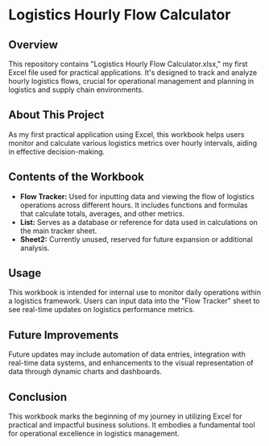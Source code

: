 # Logistics Hourly Flow Calculator

## Overview

This repository contains "Logistics Hourly Flow Calculator.xlsx," my first Excel file used for practical applications. It's designed to track and analyze hourly logistics flows, crucial for operational management and planning in logistics and supply chain environments.

## About This Project

As my first practical application using Excel, this workbook helps users monitor and calculate various logistics metrics over hourly intervals, aiding in effective decision-making.

## Contents of the Workbook

- **Flow Tracker:** Used for inputting data and viewing the flow of logistics operations across different hours. It includes functions and formulas that calculate totals, averages, and other metrics.
- **List:** Serves as a database or reference for data used in calculations on the main tracker sheet.
- **Sheet2:** Currently unused, reserved for future expansion or additional analysis.

## Usage

This workbook is intended for internal use to monitor daily operations within a logistics framework. Users can input data into the "Flow Tracker" sheet to see real-time updates on logistics performance metrics.

## Future Improvements

Future updates may include automation of data entries, integration with real-time data systems, and enhancements to the visual representation of data through dynamic charts and dashboards.

## Conclusion

This workbook marks the beginning of my journey in utilizing Excel for practical and impactful business solutions. It embodies a fundamental tool for operational excellence in logistics management.
